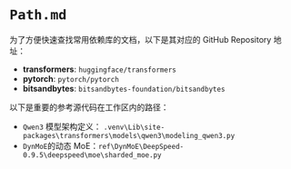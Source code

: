 # `Path.md`

为了方便快速查找常用依赖库的文档，以下是其对应的 GitHub Repository 地址：

- **transformers**: `huggingface/transformers`
- **pytorch**: `pytorch/pytorch`
- **bitsandbytes**: `bitsandbytes-foundation/bitsandbytes`

以下是重要的参考源代码在工作区内的路径：

- `Qwen3` 模型架构定义： `.venv\Lib\site-packages\transformers\models\qwen3\modeling_qwen3.py`
- `DynMoE`的动态 MoE：`ref\DynMoE\DeepSpeed-0.9.5\deepspeed\moe\sharded_moe.py`
